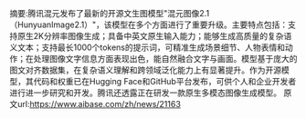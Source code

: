 摘要:腾讯混元发布了最新的开源文生图模型"混元图像2.1（HunyuanImage2.1）"，该模型在多个方面进行了重要升级。主要特点包括：支持原生2K分辨率图像生成；具备中英文原生输入能力；能够生成高质量的复杂语义文本；支持最长1000个tokens的提示词，可精准生成场景细节、人物表情和动作；在处理图像文字信息方面表现出色，能自然融合文字与画面。模型基于庞大的图文对齐数据集，在复杂语义理解和跨领域泛化能力上有显著提升。作为开源模型，其代码和权重已在Hugging Face和GitHub平台发布，可供个人和企业开发者进行进一步研究和开发。腾讯还透露正在研发一款原生多模态图像生成模型。
原文url:https://www.aibase.com/zh/news/21163